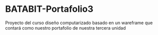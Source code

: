 # BATABIT-Portafolio3
Proyecto del curso diseño computarizado basado en un wareframe que contará como nuestro portafolio de nuestra tercera unidad 
